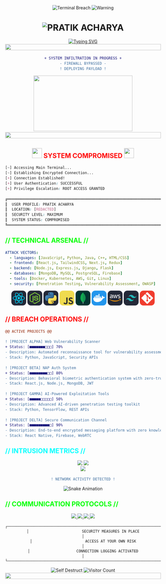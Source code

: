 <div align="center">
  <img src="https://readme-typing-svg.demolab.com?font=JetBrains+Mono&weight=800&size=50&duration=1000&pause=500&color=00FF00&background=000000&center=true&vCenter=true&width=900&height=100&lines=%E2%96%88+ACCESS+GRANTED+%E2%96%88;%E2%96%88+TERMINAL+BREACH+SUCCESSFUL+%E2%96%88;%E2%96%88+ROOT+ACCESS+ACQUIRED+%E2%96%88" alt="Terminal Breach" />
  
  <img src="https://readme-typing-svg.demolab.com?font=JetBrains+Mono&weight=600&size=30&duration=1&color=FF0000&background=000000&center=true&vCenter=true&repeat=false&width=900&height=60&lines=!++WARNING:+HIGH+SECURITY+BREACH+DETECTED+!" alt="Warning" />
</div>

<h1 align="center">
  <img src="https://readme-typing-svg.demolab.com?font=JetBrains+Mono&weight=700&size=40&pause=1000&color=00FF00&background=000000&center=true&vCenter=true&random=false&width=700&lines=PRATIK+ACHARYA" alt="PRATIK ACHARYA" />
</h1>

<div align="center">
  <a href="https://git.io/typing-svg">
    <img src="https://readme-typing-svg.herokuapp.com?font=JetBrains+Mono&duration=2000&pause=300&color=F70000&center=true&vCenter=true&random=false&width=600&lines=%E2%9A%A0%EF%B8%8F+FULL+STACK+DEVELOPER;%E2%9A%A0%EF%B8%8F+SECURITY+SPECIALIST;%E2%9A%A0%EF%B8%8F+SYSTEM+INFILTRATOR;%E2%9A%A0%EF%B8%8F+NETWORK+PENETRATOR" alt="Typing SVG" />
  </a>
</div>

<img src="https://i.imgur.com/dBaSKWF.gif" height="20" width="100%">

<div align="center">
  
  ```diff
  + SYSTEM INFILTRATION IN PROGRESS +
  - FIREWALL BYPASSED -
  ! DEPLOYING PAYLOAD !
  ```
  
  <img src="https://media.giphy.com/media/hRU3sKTttXbJDuPCsu/giphy.gif" width="320" height="180" frameBorder="0" class="giphy-embed" allowFullScreen>

</div>

<img src="https://i.imgur.com/dBaSKWF.gif" height="20" width="100%">

<h2 align="center">
  <img src="https://media.giphy.com/media/QTmfvUZ0zXg0hHnoQm/giphy.gif" width="32" height="32">
  <span style="color:#FF0000"> SYSTEM COMPROMISED </span>
  <img src="https://media.giphy.com/media/QTmfvUZ0zXg0hHnoQm/giphy.gif" width="32" height="32">
</h2>

```css
[~] Accessing Main Terminal...
[~] Establishing Encrypted Connection...
[+] Connection Established!
[+] User Authentication: SUCCESSFUL
[+] Privilege Escalation: ROOT ACCESS GRANTED

╔══════════════════════════════════════════════════════════════════════════════╗
║  USER PROFILE: PRATIK ACHARYA                                                ║
║  LOCATION: [REDACTED]                                                        ║
║  SECURITY LEVEL: MAXIMUM                                                     ║
║  SYSTEM STATUS: COMPROMISED                                                  ║
╚══════════════════════════════════════════════════════════════════════════════╝
```

## <span style="color:#00FF00">// TECHNICAL ARSENAL //</span>

```yaml
ATTACK VECTORS:
  - languages: [JavaScript, Python, Java, C++, HTML/CSS]
  - frontend: [React.js, TailwindCSS, Next.js, Redux]
  - backend: [Node.js, Express.js, Django, Flask]
  - databases: [MongoDB, MySQL, PostgreSQL, Firebase]
  - tools: [Docker, Kubernetes, AWS, Git, Linux]
  - security: [Penetration Testing, Vulnerability Assessment, OWASP]
```

<div align="center">
  <img src="https://raw.githubusercontent.com/tandpfun/skill-icons/main/icons/React-Dark.svg" width="48" title="React.js">
  <img src="https://raw.githubusercontent.com/tandpfun/skill-icons/main/icons/NodeJS-Dark.svg" width="48" title="Node.js">
  <img src="https://raw.githubusercontent.com/tandpfun/skill-icons/main/icons/Python-Dark.svg" width="48" title="Python">
  <img src="https://raw.githubusercontent.com/tandpfun/skill-icons/main/icons/JavaScript.svg" width="48" title="JavaScript">
  <img src="https://raw.githubusercontent.com/tandpfun/skill-icons/main/icons/MongoDB.svg" width="48" title="MongoDB">
  <img src="https://raw.githubusercontent.com/tandpfun/skill-icons/main/icons/Docker.svg" width="48" title="Docker">
  <img src="https://raw.githubusercontent.com/tandpfun/skill-icons/main/icons/AWS-Dark.svg" width="48" title="AWS">
  <img src="https://raw.githubusercontent.com/tandpfun/skill-icons/main/icons/TailwindCSS-Dark.svg" width="48" title="TailwindCSS">
  <img src="https://raw.githubusercontent.com/tandpfun/skill-icons/main/icons/Git.svg" width="48" title="Git">
</div>

## <span style="color:#FF0000">// BREACH OPERATIONS //</span>

```diff
@@ ACTIVE PROJECTS @@

! [PROJECT ALPHA] Web Vulnerability Scanner
+ Status: [■■■■■■■□□□] 70%
- Description: Automated reconnaissance tool for vulnerability assessment
- Stack: Python, JavaScript, Security APIs

! [PROJECT BETA] NAP Auth System
+ Status: [■■■■■■■■□□] 80%
- Description: Behavioral biometric authentication system with zero-trust architecture
- Stack: React.js, Node.js, MongoDB, JWT

! [PROJECT GAMMA] AI-Powered Exploitation Tools
+ Status: [■■■■■□□□□□] 50%
- Description: Advanced AI-driven penetration testing toolkit
- Stack: Python, TensorFlow, REST APIs

! [PROJECT DELTA] Secure Communication Channel
+ Status: [■■■■■■■■■□] 90% 
- Description: End-to-end encrypted messaging platform with zero knowledge proof
- Stack: React Native, Firebase, WebRTC
```

## <span style="color:#00FFFF">// INTRUSION METRICS //</span>

<div align="center">
  <img height="170em" src="https://github-readme-stats.vercel.app/api?username=pratikacharya1234&show_icons=true&theme=chartreuse-dark&include_all_commits=true&count_private=true&hide_border=true"/>
  <img height="170em" src="https://github-readme-streak-stats.herokuapp.com/?user=pratikacharya1234&theme=chartreuse-dark&hide_border=true"/>
</div>

<div align="center">
  <img width="800em" src="https://github-profile-trophy.vercel.app/?username=pratikacharya1234&theme=matrix&margin-w=15&margin-h=15&column=7&no-frame=true"/>
</div>

<div align="center">

```diff
! NETWORK ACTIVITY DETECTED !
```

  <img src="https://github.com/pratikacharya1234/pratikacharya1234/blob/output/github-contribution-grid-snake-dark.svg" alt="Snake Animation" />
</div>

## <span style="color:#00FF00">// COMMUNICATION PROTOCOLS //</span>

<div align="center">
  <a href="mailto:pratikacharya.dev@gmail.com">
    <img src="https://img.shields.io/badge/-ENCRYPTED_EMAIL-FF0000?style=for-the-badge&logo=gmail&logoColor=white">
  </a>
  <a href="https://linkedin.com/in/pratikacharya1234">
    <img src="https://img.shields.io/badge/-SECURE_CHANNEL-00FF00?style=for-the-badge&logo=linkedin&logoColor=black">
  </a>
  <a href="https://twitter.com/pratik_acharya_">
    <img src="https://img.shields.io/badge/-BROADCAST_SIGNAL-00AAFF?style=for-the-badge&logo=twitter&logoColor=white">
  </a>
  <a href="https://pratik242.vercel.app">
    <img src="https://img.shields.io/badge/-COMMAND_CENTER-FF00FF?style=for-the-badge&logo=vercel&logoColor=white">
  </a>
</div>

<div align="center">

```
┌──────────────────────────────────────────────────────────────────────────────┐
│                        SECURITY MEASURES IN PLACE                             │
│                        ACCESS AT YOUR OWN RISK                               │
│                     CONNECTION LOGGING ACTIVATED                             │
└──────────────────────────────────────────────────────────────────────────────┘
```

  <img src="https://readme-typing-svg.demolab.com?font=JetBrains+Mono&weight=500&size=25&duration=3000&pause=1000&color=00FFFF&center=true&vCenter=true&random=false&width=800&lines=TERMINAL+SESSION+WILL+SELF-DESTRUCT+IN+T-MINUS+10+SECONDS...;DEPLOY+COUNTERMEASURES+IMMEDIATELY...;SYSTEM+LOCKDOWN+INITIATED...;CONNECTION+TERMINATED..." alt="Self Destruct" />
  
  <img src="https://profile-counter.glitch.me/pratikacharya1234/count.svg" alt="Visitor Count" />

</div>

<img src="https://i.imgur.com/dBaSKWF.gif" height="20" width="100%">

<!-- 
To enable the snake animation:
1. Create a new repo or use your profile repo
2. Add a GitHub Action workflow file:
   Create a .github/workflows/snake.yml file with:

name: Generate Snake Animation

on:
  schedule:
    - cron: "0 */12 * * *"
  workflow_dispatch:

jobs:
  build:
    runs-on: ubuntu-latest
    steps:
      - uses: actions/checkout@v3
      - uses: Platane/snk@v2
        with:
          github_user_name: pratikacharya1234
          outputs: |
            dist/github-contribution-grid-snake.svg
            dist/github-contribution-grid-snake-dark.svg?palette=github-dark
      - uses: crazy-max/ghaction-github-pages@v3.1.0
        with:
          target_branch: output
          build_dir: dist
        env:
          GITHUB_TOKEN: ${{ secrets.GITHUB_TOKEN }}
-->
